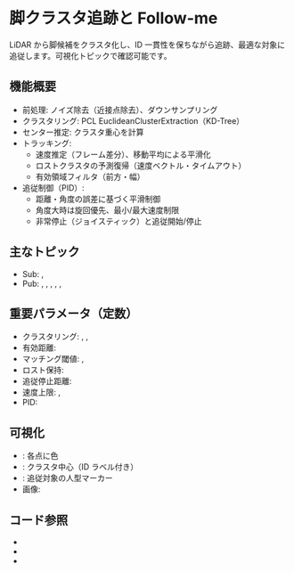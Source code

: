 # 脚クラスタ追跡と Follow-me

LiDAR  から脚候補をクラスタ化し、ID 一貫性を保ちながら追跡、最適な対象に追従します。可視化トピックで確認可能です。

## 機能概要
- 前処理: ノイズ除去（近接点除去）、ダウンサンプリング
- クラスタリング: PCL EuclideanClusterExtraction（KD-Tree）
- センター推定: クラスタ重心を計算
- トラッキング:
  - 速度推定（フレーム差分）、移動平均による平滑化
  - ロストクラスタの予測復帰（速度ベクトル・タイムアウト）
  - 有効領域フィルタ（前方・幅）
- 追従制御（PID）:
  - 距離・角度の誤差に基づく平滑制御
  - 角度大時は旋回優先、最小/最大速度制限
  - 非常停止（ジョイスティック）と追従開始/停止

## 主なトピック
- Sub: , 
- Pub: , , , , , 

## 重要パラメータ（定数）
- クラスタリング: , , 
- 有効距離: 
- マッチング閾値: , 
- ロスト保持: 
- 追従停止距離: 
- 速度上限: , 
- PID: 

## 可視化
- : 各点に色
- : クラスタ中心（ID ラベル付き）
- : 追従対象の人型マーカー
- 画像: 

## コード参照
- 
- 
- 

